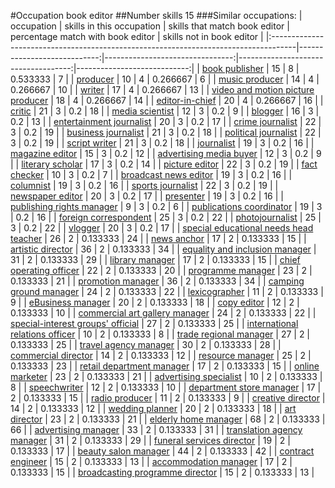 #Occupation book editor
##Number skills 15
###Similar occupations:
| occupation                                                                          |   skills in this occupation |   skills that match book editor |   percentage match with book editor |   skills not in book editor |
|:------------------------------------------------------------------------------------|----------------------------:|--------------------------------:|------------------------------------:|----------------------------:|
| [book publisher](book_publisher.md)                                                 |                          15 |                               8 |                            0.533333 |                           7 |
| [producer](producer.md)                                                             |                          10 |                               4 |                            0.266667 |                           6 |
| [music producer](music_producer.md)                                                 |                          14 |                               4 |                            0.266667 |                          10 |
| [writer](writer.md)                                                                 |                          17 |                               4 |                            0.266667 |                          13 |
| [video and motion picture producer](video_and_motion_picture_producer.md)           |                          18 |                               4 |                            0.266667 |                          14 |
| [editor-in-chief](editor-in-chief.md)                                               |                          20 |                               4 |                            0.266667 |                          16 |
| [critic](critic.md)                                                                 |                          21 |                               3 |                            0.2      |                          18 |
| [media scientist](media_scientist.md)                                               |                          12 |                               3 |                            0.2      |                           9 |
| [blogger](blogger.md)                                                               |                          16 |                               3 |                            0.2      |                          13 |
| [entertainment journalist](entertainment_journalist.md)                             |                          20 |                               3 |                            0.2      |                          17 |
| [crime journalist](crime_journalist.md)                                             |                          22 |                               3 |                            0.2      |                          19 |
| [business journalist](business_journalist.md)                                       |                          21 |                               3 |                            0.2      |                          18 |
| [political journalist](political_journalist.md)                                     |                          22 |                               3 |                            0.2      |                          19 |
| [script writer](script_writer.md)                                                   |                          21 |                               3 |                            0.2      |                          18 |
| [journalist](journalist.md)                                                         |                          19 |                               3 |                            0.2      |                          16 |
| [magazine editor](magazine_editor.md)                                               |                          15 |                               3 |                            0.2      |                          12 |
| [advertising media buyer](advertising_media_buyer.md)                               |                          12 |                               3 |                            0.2      |                           9 |
| [literary scholar](literary_scholar.md)                                             |                          17 |                               3 |                            0.2      |                          14 |
| [picture editor](picture_editor.md)                                                 |                          22 |                               3 |                            0.2      |                          19 |
| [fact checker](fact_checker.md)                                                     |                          10 |                               3 |                            0.2      |                           7 |
| [broadcast news editor](broadcast_news_editor.md)                                   |                          19 |                               3 |                            0.2      |                          16 |
| [columnist](columnist.md)                                                           |                          19 |                               3 |                            0.2      |                          16 |
| [sports journalist](sports_journalist.md)                                           |                          22 |                               3 |                            0.2      |                          19 |
| [newspaper editor](newspaper_editor.md)                                             |                          20 |                               3 |                            0.2      |                          17 |
| [presenter](presenter.md)                                                           |                          19 |                               3 |                            0.2      |                          16 |
| [publishing rights manager](publishing_rights_manager.md)                           |                           9 |                               3 |                            0.2      |                           6 |
| [publications coordinator](publications_coordinator.md)                             |                          19 |                               3 |                            0.2      |                          16 |
| [foreign correspondent](foreign_correspondent.md)                                   |                          25 |                               3 |                            0.2      |                          22 |
| [photojournalist](photojournalist.md)                                               |                          25 |                               3 |                            0.2      |                          22 |
| [vlogger](vlogger.md)                                                               |                          20 |                               3 |                            0.2      |                          17 |
| [special educational needs head teacher](special_educational_needs_head_teacher.md) |                          26 |                               2 |                            0.133333 |                          24 |
| [news anchor](news_anchor.md)                                                       |                          17 |                               2 |                            0.133333 |                          15 |
| [artistic director](artistic_director.md)                                           |                          36 |                               2 |                            0.133333 |                          34 |
| [equality and inclusion manager](equality_and_inclusion_manager.md)                 |                          31 |                               2 |                            0.133333 |                          29 |
| [library manager](library_manager.md)                                               |                          17 |                               2 |                            0.133333 |                          15 |
| [chief operating officer](chief_operating_officer.md)                               |                          22 |                               2 |                            0.133333 |                          20 |
| [programme manager](programme_manager.md)                                           |                          23 |                               2 |                            0.133333 |                          21 |
| [promotion manager](promotion_manager.md)                                           |                          36 |                               2 |                            0.133333 |                          34 |
| [camping ground manager](camping_ground_manager.md)                                 |                          24 |                               2 |                            0.133333 |                          22 |
| [lexicographer](lexicographer.md)                                                   |                          11 |                               2 |                            0.133333 |                           9 |
| [eBusiness manager](eBusiness_manager.md)                                           |                          20 |                               2 |                            0.133333 |                          18 |
| [copy editor](copy_editor.md)                                                       |                          12 |                               2 |                            0.133333 |                          10 |
| [commercial art gallery manager](commercial_art_gallery_manager.md)                 |                          24 |                               2 |                            0.133333 |                          22 |
| [special-interest groups' official](special-interest_groups'_official.md)           |                          27 |                               2 |                            0.133333 |                          25 |
| [international relations officer](international_relations_officer.md)               |                          10 |                               2 |                            0.133333 |                           8 |
| [trade regional manager](trade_regional_manager.md)                                 |                          27 |                               2 |                            0.133333 |                          25 |
| [travel agency manager](travel_agency_manager.md)                                   |                          30 |                               2 |                            0.133333 |                          28 |
| [commercial director](commercial_director.md)                                       |                          14 |                               2 |                            0.133333 |                          12 |
| [resource manager](resource_manager.md)                                             |                          25 |                               2 |                            0.133333 |                          23 |
| [retail department manager](retail_department_manager.md)                           |                          17 |                               2 |                            0.133333 |                          15 |
| [online marketer](online_marketer.md)                                               |                          23 |                               2 |                            0.133333 |                          21 |
| [advertising specialist](advertising_specialist.md)                                 |                          10 |                               2 |                            0.133333 |                           8 |
| [speechwriter](speechwriter.md)                                                     |                          12 |                               2 |                            0.133333 |                          10 |
| [department store manager](department_store_manager.md)                             |                          17 |                               2 |                            0.133333 |                          15 |
| [radio producer](radio_producer.md)                                                 |                          11 |                               2 |                            0.133333 |                           9 |
| [creative director](creative_director.md)                                           |                          14 |                               2 |                            0.133333 |                          12 |
| [wedding planner](wedding_planner.md)                                               |                          20 |                               2 |                            0.133333 |                          18 |
| [art director](art_director.md)                                                     |                          23 |                               2 |                            0.133333 |                          21 |
| [elderly home manager](elderly_home_manager.md)                                     |                          68 |                               2 |                            0.133333 |                          66 |
| [advertising manager](advertising_manager.md)                                       |                          33 |                               2 |                            0.133333 |                          31 |
| [translation agency manager](translation_agency_manager.md)                         |                          31 |                               2 |                            0.133333 |                          29 |
| [funeral services director](funeral_services_director.md)                           |                          19 |                               2 |                            0.133333 |                          17 |
| [beauty salon manager](beauty_salon_manager.md)                                     |                          44 |                               2 |                            0.133333 |                          42 |
| [contract engineer](contract_engineer.md)                                           |                          15 |                               2 |                            0.133333 |                          13 |
| [accommodation manager](accommodation_manager.md)                                   |                          17 |                               2 |                            0.133333 |                          15 |
| [broadcasting programme director](broadcasting_programme_director.md)               |                          15 |                               2 |                            0.133333 |                          13 |
